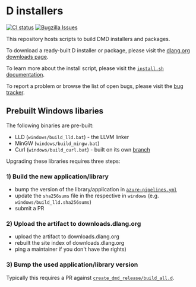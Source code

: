 D installers
============

[![CI status](https://travis-ci.org/dlang/installer.svg?branch=master)](https://travis-ci.org/dlang/installer/)
[![Bugzilla Issues](https://img.shields.io/badge/issues-Bugzilla-green.svg)](https://issues.dlang.org/buglist.cgi?component=installer&list_id=220147&product=D&resolution=---)

This repository hosts scripts to build DMD installers and packages.

To download a ready-built D installer or package, please visit the
[dlang.org downloads page](http://dlang.org/download.html).

To learn more about the install script, please visit the
[`install.sh` documentation](https://dlang.org/install.html).

To report a problem or browse the list of open bugs, please visit the
[bug tracker](http://issues.dlang.org/).

Prebuilt Windows libaries
-------------------------

The following binaries are pre-built:
- LLD (`windows/build_lld.bat`) - the LLVM linker
- MinGW (`windows/build_mingw.bat`)
- Curl (`windows/build_curl.bat`) - built on its own [branch](https://github.com/dlang/installer/tree/build-curl)

Upgrading these libraries requires three steps:

### 1) Build the new application/library

- bump the version of the library/application in [`azure-pipelines.yml`](azure-pipelines.yml)
- update the `sha256sums` file in the respective in `windows` (e.g. `windows/build_lld.sha256sums`)
- submit a PR

### 2) Upload the artifact to downloads.dlang.org

- upload the artifact to downloads.dlang.org
- rebuilt the site index of downloads.dlang.org
- ping a maintainer if you don't have the rights)

### 3) Bump the used application/library version

Typically this requires a PR against [`create_dmd_release/build_all.d`](create_dmd_release/build_all.d).
